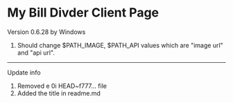 # My Bill Divder Client Page
Version 0.6.28 by Windows

1. Should change $PATH_IMAGE, $PATH_API values which are "image url" and "api url".


----------------------------------------------------------------------
Update info
1. Removed e 0i HEAD~f777... file
2. Added the title in readme.md

